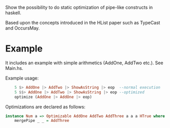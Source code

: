 Show the possibility to do static optimization of pipe-like constructs in haskell.

Based upon the concepts introduced in the HList paper such as TypeCast and OccursMay.


Example
=======
It includes an example with simple arithmetics (AddOne, AddTwo etc.). See Main.hs.

Example usage: 
```haskell
	5 $> AddOne |> AddTwo |> ShowAsString |> eop  --normal execution
	5 $$> AddOne |> AddTwo |> ShowAsString |> eop --optimized
	optimize (AddOne |> AddOne |> eop)
```

Optimizations are declared as follows:
```haskell
instance Num a => Optimizable AddOne AddTwo AddThree a a a HTrue where
    mergePipe _ _ = AddThree
```